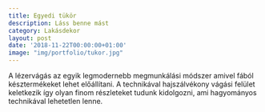 ```yaml
---
title: Egyedi tükör
description: Láss benne mást
category: Lakásdekor
layout: post
date: '2018-11-22T00:00:00+01:00'
image: "img/portfolio/tukor.jpg"
---
```

A lézervágás az egyik legmodernebb megmunkálási módszer amivel fából késztermékeket lehet előállítani. A technikával hajszálvékony vágási felület keletkezik így olyan finom részleteket tudunk kidolgozni, ami hagyományos technikával lehetetlen lenne.
